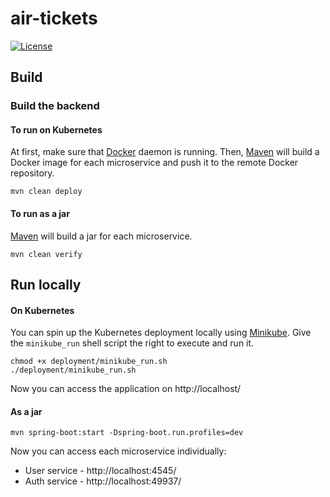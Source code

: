 # air-tickets

[![License](https://img.shields.io/badge/License-Apache%202.0-blue.svg)](https://opensource.org/licenses/Apache-2.0)

## Build

### Build the backend

#### To run on Kubernetes
At first, make sure that [Docker](https://www.docker.com/) daemon is running.
Then, [Maven](https://maven.apache.org/) will build a Docker image for each microservice
and push it to the remote Docker repository.
```
mvn clean deploy
```

#### To run as a jar

[Maven](https://maven.apache.org/) will build a jar for each microservice.
```
mvn clean verify
```

## Run locally

#### On Kubernetes

You can spin up the Kubernetes deployment locally using [Minikube](https://minikube.sigs.k8s.io/docs/start/).
Give the `minikube_run` shell script the right to execute and run it.
```
chmod +x deployment/minikube_run.sh
./deployment/minikube_run.sh
```
Now you can access the application on http://localhost/

#### As a jar

```
mvn spring-boot:start -Dspring-boot.run.profiles=dev
```
Now you can access each microservice individually:
* User service - http://localhost:4545/
* Auth service - http://localhost:49937/
